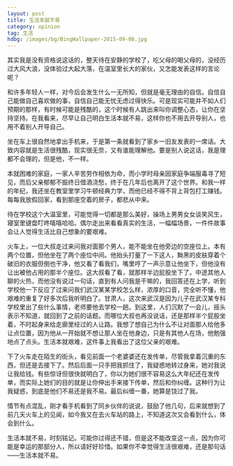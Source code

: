 ```yaml
---
layout: post
title: 生活本就不易
category: opinion
tag: 生活
hdbg: /images/bg/BingWallpaper-2015-09-08.jpg
---
```


其实我是没有资格说这话的，整天待在安静的学校了，吃父母的喝父母的，没经历过大风大浪，没体验过大起大落，在温室里长大的家伙，又怎能发表这样的言论呢？

和许多年轻人一样，对今后会发生什么一无所知，但就是毫无理由的自信。自信自己能做自己喜欢做的事，自信自己能无忧无虑过得快乐。可是现实可能并不如人们预期的那样，有时候可能是残酷的，这个时候有人跳出来叫你调整心态，让你在坚持坚持。在我看来，尽早让自己明白生活本就不易，这样你也不用去开导别人，也用不着别人开导自己。

坐在车上很自然地拿出手机来，于是第一条就看到了家乡一旧友发表的一席话。大致内容就是生活很残酷，现实很无奈，又有谁能理解他。要是别人说这话，我是理都不会理的，但是他，不一样。

本就困难的家庭，一家人辛苦劳作相依为命，而小学时母亲因家庭争端服毒寻了短见，而后父亲郁郁不振终日借酒浇愁，终于在几年后也离开了这个世界。和我一样的年纪，我还坐在教室里学习牛顿经典力学，而他已经不得不背上背包打工赚钱。每每我放假回家，看到那座空着的房子，都悲从中来。

<!--more-->

待在学校这个大温室里，可能觉得一切都是那么美好，操场上男男女女谈笑风生，寝室里键盘叮咚嘻嘻哈哈。偶尔走出来看看真实的生活，一幅幅场景，一件件故事会让人觉得生活比自己想象的要艰难。

火车上，一位大叔走过来问我对面那个男人，能不能坐在他旁边的空座位上。本有两个位置，但他坐在了两个座位中间。他抬头打量了一下这人，黝黑的皮肤穿着个破旧的衣服但倒也干净，他又看了看我们，嘴里哼了一声示意让他坐下，但他没有让出被他占用的那半个座位。这大叔看了看，就那样半边屁股坐下了。中途其他人聊的火热，而他没有说过一句话，直到有人问我是干嘛的，我回答还在上学，听到学校他一下反应了过来问我们武汉某某学校怎么样，浓厚的口音，完全听不懂，他艰难的重复了好多次后我听明白了。甘肃人，这次来武汉是因为儿子在武汉某专科学校里出了些什么事情，老师要他去学校一趟。到这里，人们沉默了一会儿，摇头表示不知道，就回到了之前的话题。而哪位大叔也再没说话，还是那样半个屁股坐着，不时起身来给走廊里经过的人让路。我想了想自己为什么不让对面那人给他多让点位置，因为他从一开始就不想让那人坐在他身边，只是有其他人在场，他勉强地点了点头。生活本就艰难，这件事上我看出了这位父亲的艰难。

下了火车走在陌生的街头，看见前面一个老婆婆还在发传单，尽管我拿着沉重的东西，但还是去接下了。然后后面一只手把我抓住了，我疑惑地转过身来，她对我说让我给钱。有些惊讶但很快就明白了，你以为她们很不容易这么大年纪还在发传单，而实际上她们的目的就是让你伸出手来接下传单，然后和你纠缠。这种行为让我疑惑，到底是他们不易还是我不易。最后纠缠一番，她算是饶过了我。

情节有点混乱，刚才看手机看到了同乡伙伴的说说，鼓励了他几句，后来就想到了前几天火车上的见闻，如今我又在去火车站的路上，不知道这次又会看到什么，体会到什么。

生活本就不易，时刻铭记。可能你过得还不错，但是这不能改变这一点，因为你可能是幸运的那部分人，所以请好好珍惜。如果你不幸觉得生活很艰难，还是那句话——生活本就不易。
